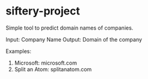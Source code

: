 # siftery-project

Simple tool to predict domain names of companies.

Input: Company Name
Output: Domain of the company

Examples:
1) Microsoft: microsoft.com
2) Split an Atom: splitanatom.com





